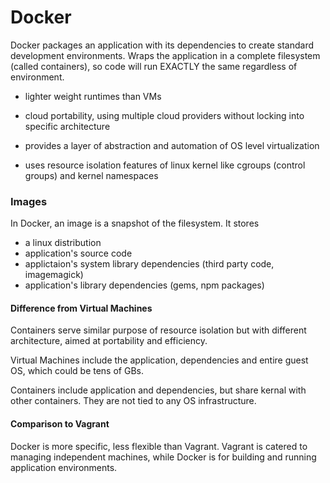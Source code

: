 # Docker
Docker packages an application with its dependencies to create standard development environments. Wraps the application in a complete filesystem (called containers), so code will run EXACTLY the same regardless of environment.
- lighter weight runtimes than VMs
- cloud portability, using multiple cloud providers without locking into specific architecture

- provides a layer of abstraction and automation of OS level virtualization
- uses resource isolation features of linux kernel like cgroups (control groups) and kernel namespaces

### Images
In Docker, an image is a snapshot of the filesystem. It stores
- a linux distribution
- application's source code 
- applictaion's system library dependencies (third party code, imagemagick)
- application's library dependencies (gems, npm packages)

#### Difference from Virtual Machines
Containers serve similar purpose of resource isolation but with different architecture, aimed at portability and efficiency.

Virtual Machines include the application, dependencies and entire guest OS, which could be tens of GBs. 

Containers include application and dependencies, but share kernal with other containers. They are not tied to any OS infrastructure.

#### Comparison to Vagrant
Docker is more specific, less flexible than Vagrant. Vagrant is catered to managing independent machines, while Docker is for building and running application environments.

